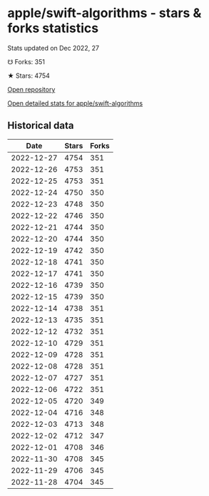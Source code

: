 # apple/swift-algorithms - stars & forks statistics

Stats updated on Dec 2022, 27

☋ Forks: 351

★ Stars: 4754

[Open repository](https://github.com/apple/swift-algorithms)

[Open detailed stats for apple/swift-algorithms](https://reviewgithub.com/rep/apple/swift-algorithms)

## Historical data
| Date | Stars | Forks |
|------|-------|-------|
| 2022-12-27 | 4754 | 351 | 
| 2022-12-26 | 4753 | 351 | 
| 2022-12-25 | 4753 | 351 | 
| 2022-12-24 | 4750 | 350 | 
| 2022-12-23 | 4748 | 350 | 
| 2022-12-22 | 4746 | 350 | 
| 2022-12-21 | 4744 | 350 | 
| 2022-12-20 | 4744 | 350 | 
| 2022-12-19 | 4742 | 350 | 
| 2022-12-18 | 4741 | 350 | 
| 2022-12-17 | 4741 | 350 | 
| 2022-12-16 | 4739 | 350 | 
| 2022-12-15 | 4739 | 350 | 
| 2022-12-14 | 4738 | 351 | 
| 2022-12-13 | 4735 | 351 | 
| 2022-12-12 | 4732 | 351 | 
| 2022-12-10 | 4729 | 351 | 
| 2022-12-09 | 4728 | 351 | 
| 2022-12-08 | 4728 | 351 | 
| 2022-12-07 | 4727 | 351 | 
| 2022-12-06 | 4722 | 351 | 
| 2022-12-05 | 4720 | 349 | 
| 2022-12-04 | 4716 | 348 | 
| 2022-12-03 | 4713 | 348 | 
| 2022-12-02 | 4712 | 347 | 
| 2022-12-01 | 4708 | 346 | 
| 2022-11-30 | 4708 | 345 | 
| 2022-11-29 | 4706 | 345 | 
| 2022-11-28 | 4704 | 345 | 

